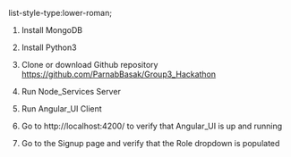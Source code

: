 list-style-type:lower-roman;

1. Install MongoDB
  

2. Install Python3
    

3. Clone or download Github repository https://github.com/ParnabBasak/Group3_Hackathon

4. Run Node_Services Server
   

5. Run Angular_UI Client
   

6. Go to http://localhost:4200/ to verify that Angular_UI is up and running

7. Go to the Signup page and verify that the Role dropdown is populated
           
          

